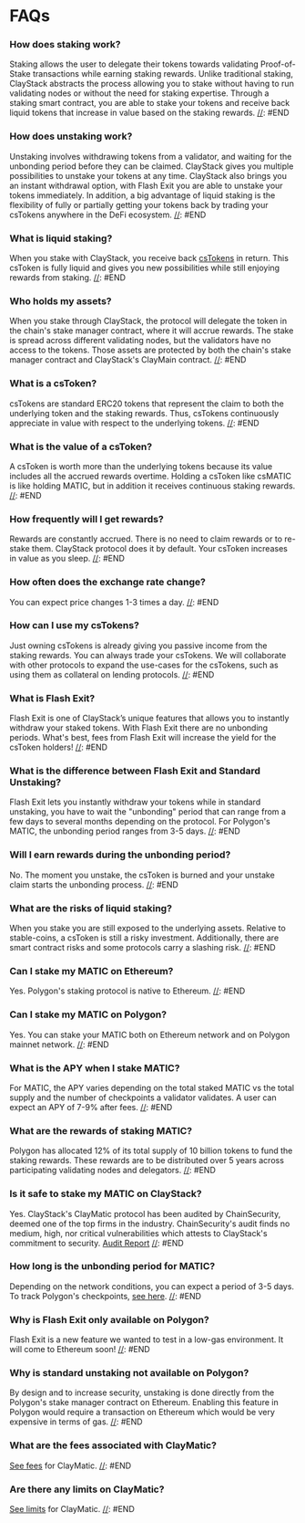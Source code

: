 # FAQs
[//]: #ENDTITLE
### How does staking work?
Staking allows the user to delegate their tokens towards validating Proof-of-Stake transactions while earning staking rewards. Unlike traditional staking, ClayStack abstracts the process allowing you to stake without having to run validating nodes or without the need for staking expertise. Through a staking smart contract, you are able to stake your tokens and receive back liquid tokens that increase in value based on the staking rewards.
[//]: #END
### How does unstaking work?
Unstaking involves withdrawing tokens from a validator, and waiting for the unbonding period before they can be claimed. ClayStack gives you multiple possibilities to unstake your tokens at any time. ClayStack also brings you an instant withdrawal option, with Flash Exit you are able to unstake your tokens immediately. In addition, a big advantage of liquid staking is the flexibility of fully or partially getting your tokens back by trading your csTokens anywhere in the DeFi ecosystem.
[//]: #END
### What is liquid staking?
When you stake with ClayStack, you receive back [csTokens](#what-is-the-cstoken) in return. This csToken is fully liquid and gives you new possibilities while still enjoying rewards from staking.
[//]: #END
### Who holds my assets?
When you stake through ClayStack, the protocol will delegate the token in the chain's stake manager contract, where it will accrue rewards. The stake is spread across different validating nodes, but the validators have no access to the tokens. Those assets are protected by both the chain's stake manager contract and ClayStack's ClayMain contract.
[//]: #END
### What is a csToken?
csTokens are standard ERC20 tokens that represent the claim to both the underlying token and the staking rewards. Thus, csTokens continuously appreciate in value with respect to the underlying tokens.
[//]: #END
### What is the value of a csToken?
A csToken is worth more than the underlying tokens because its value includes all the accrued rewards overtime. Holding a csToken like csMATIC is like holding MATIC, but in addition it receives continuous staking rewards.
[//]: #END
### How frequently will I get rewards?
Rewards are constantly accrued. There is no need to claim rewards or to re-stake them. ClayStack protocol does it by default. Your csToken increases in value as you sleep.
[//]: #END
### How often does the exchange rate change?
You can expect price changes 1-3 times a day.
[//]: #END
### How can I use my csTokens?
Just owning csTokens is already giving you passive income from the staking rewards. You can always trade your csTokens. We will collaborate with other protocols to expand the use-cases for the csTokens, such as using them as collateral on lending protocols.
[//]: #END
### What is Flash Exit?
Flash Exit is one of ClayStack’s unique features that allows you to instantly withdraw your staked tokens. With Flash Exit there are no unbonding periods. What's best, fees from Flash Exit will increase the yield for the csToken holders!
[//]: #END
### What is the difference between Flash Exit and Standard Unstaking?
Flash Exit lets you instantly withdraw your tokens while in standard unstaking, you have to wait the "unbonding" period that can range from a few days to several months depending on the protocol. For Polygon's MATIC, the unbonding period ranges from 3-5 days.
[//]: #END
### Will I earn rewards during the unbonding period?
No. The moment you unstake, the csToken is burned and your unstake claim starts the unbonding process.
[//]: #END
### What are the risks of liquid staking?
When you stake you are still exposed to the underlying assets. Relative to stable-coins, a csToken is still a risky investment. Additionally, there are smart contract risks and some protocols carry a slashing risk.
[//]: #END
### Can I stake my MATIC on Ethereum?
Yes. Polygon's staking protocol is native to Ethereum.
[//]: #END
### Can I stake my MATIC on Polygon?
Yes. You can stake your MATIC both on Ethereum network and on Polygon mainnet network.
[//]: #END
### What is the APY when I stake MATIC?
For MATIC, the APY varies depending on the total staked MATIC vs the total supply and the number of checkpoints a validator validates. A user can expect an APY of 7-9% after fees.
[//]: #END
### What are the rewards of staking MATIC?
Polygon has allocated 12% of its total supply of 10 billion tokens to fund the staking rewards. These rewards are to be distributed over 5 years across participating validating nodes and delegators.
[//]: #END
### Is it safe to stake my MATIC on ClayStack?
Yes. ClayStack's ClayMatic protocol has been audited by ChainSecurity, deemed one of the top firms in the industry. ChainSecurity's audit finds no medium, high, nor critical vulnerabilities which attests to ClayStack's commitment to security. [Audit Report](https://chainsecurity.com/security-audit/claystack-matic/)
[//]: #END
### How long is the unbonding period for MATIC?
Depending on the network conditions, you can expect a period of 3-5 days. To track Polygon's checkpoints, [see here](https://wallet.polygon.technology/staking/).
[//]: #END
### Why is Flash Exit only available on Polygon?
Flash Exit is a new feature we wanted to test in a low-gas environment. It will come to Ethereum soon!
[//]: #END
### Why is standard unstaking not available on Polygon?
By design and to increase security, unstaking is done directly from the Polygon's stake manager contract on Ethereum. Enabling this feature in Polygon would require a transaction on Ethereum which would be very expensive in terms of gas.
[//]: #END
### What are the fees associated with ClayMatic?
[See fees](/claymatic/fees) for ClayMatic.
[//]: #END
### Are there any limits on ClayMatic?
[See limits](/claymatic/limits) for ClayMatic.
[//]: #END